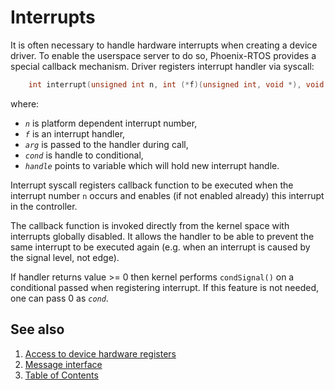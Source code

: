 # Interrupts

It is often necessary to handle hardware interrupts when creating a device driver. To enable the userspace server to do so, Phoenix-RTOS provides a special callback mechanism. Driver registers interrupt handler via syscall:

````C
    int interrupt(unsigned int n, int (*f)(unsigned int, void *), void *arg, unsigned int cond, unsigned int *handle);
````
where:

- _`n`_ is platform dependent interrupt number,
- _`f`_  is an interrupt handler,
- _`arg`_  is passed to the handler during call,
- _`cond`_  is handle to conditional,
- _`handle`_  points to variable which will hold new interrupt handle.

Interrupt syscall registers callback function to be executed when the interrupt number `n`  occurs and enables (if not enabled already) this interrupt in the controller.

The callback function is invoked directly from the kernel space with interrupts globally disabled. It allows the handler to be able to prevent the same interrupt to be executed again (e.g. when an interrupt is caused by the signal level, not edge).

If handler returns value >= 0 then kernel performs `condSignal()` on a conditional passed when registering interrupt. If this feature is not needed, one can pass 0 as _`cond`_.

## See also

1. [Access to device hardware registers](hwaccess.md)
2. [Message interface](interface.md)
3. [Table of Contents](../README.md)